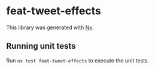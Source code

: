 # feat-tweet-effects

This library was generated with [Nx](https://nx.dev).

## Running unit tests

Run `nx test feat-tweet-effects` to execute the unit tests.
